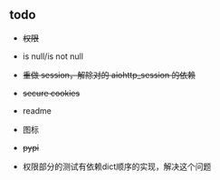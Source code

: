 
## todo

* ~~权限~~

* is null/is not null

* ~~重做 session，解除对的 aiohttp_session 的依赖~~

* ~~secure cookies~~

* readme

* 图标

* ~~pypi~~

* 权限部分的测试有依赖dict顺序的实现，解决这个问题
